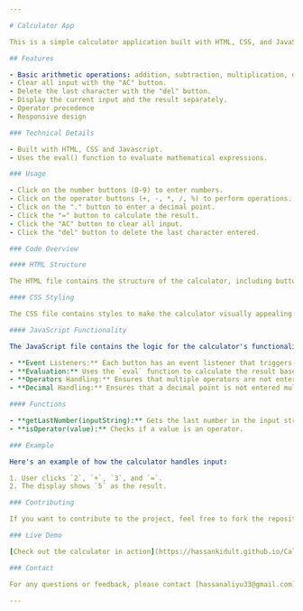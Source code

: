 ```yaml
---

# Calculator App

This is a simple calculator application built with HTML, CSS, and JavaScript. The calculator supports basic arithmetic operations such as addition, subtraction, multiplication, and division. It also includes functionalities for clearing the input, deleting the last character, and calculating the result.

## Features

- Basic arithmetic operations: addition, subtraction, multiplication, division, and modulus.
- Clear all input with the "AC" button.
- Delete the last character with the "del" button.
- Display the current input and the result separately.
- Operator precedence
- Responsive design

### Technical Details

- Built with HTML, CSS and Javascript.
- Uses the eval() function to evaluate mathematical expressions.

### Usage

- Click on the number buttons (0-9) to enter numbers.
- Click on the operator buttons (+, -, *, /, %) to perform operations.
- Click on the "." button to enter a decimal point.
- Click the "=" button to calculate the result.
- Click the "AC" button to clear all input.
- Click the "del" button to delete the last character entered.

### Code Overview

#### HTML Structure

The HTML file contains the structure of the calculator, including buttons for digits, operators, and other functionalities.

#### CSS Styling

The CSS file contains styles to make the calculator visually appealing and responsive.

#### JavaScript Functionality

The JavaScript file contains the logic for the calculator's functionality. Here are some key parts of the code:

- **Event Listeners:** Each button has an event listener that triggers a specific function based on the button's value.
- **Evaluation:** Uses the `eval` function to calculate the result based on the input string.
- **Operators Handling:** Ensures that multiple operators are not entered consecutively.
- **Decimal Handling:** Ensures that a decimal point is not entered multiple times in the same number.

#### Functions

- **getLastNumber(inputString):** Gets the last number in the input string to handle decimals correctly.
- **isOperator(value):** Checks if a value is an operator.

### Example

Here's an example of how the calculator handles input:

1. User clicks `2`, `+`, `3`, and `=`.
2. The display shows `5` as the result.

### Contributing

If you want to contribute to the project, feel free to fork the repository and submit a pull request.

### Live Demo

[Check out the calculator in action](https://hassankidult.github.io/Calculator/)

### Contact

For any questions or feedback, please contact [hassanaliyu33@gmail.com](mailto:hassanaliyu33@gmail.com).

---
```

